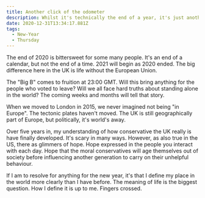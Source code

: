 ```yaml
---
title: Another click of the odometer
description: Whilst it's technically the end of a year, it's just another day in many ways.
date: 2020-12-31T13:34:17.881Z
tags:
  - New-Year
  - Thursday
---
```

The end of 2020 is bittersweet for some many people. It's an end of a calendar, but not the end of a time. 2021 will begin as 2020 ended. The big difference here in the UK is life without the European Union.

The "Big B" comes to fruition at 23:00 GMT. Will this bring anything for the people who voted to leave? Will we all face hard truths about standing alone in the world? The coming weeks and months will tell that story.

When we moved to London in 2015, we never imagined not being "in Europe". The tectonic plates haven't moved. The UK is still geographically part of Europe, but politically, it's world's away.

Over five years in, my understanding of how conservative the UK really is have finally developed. It's scary in many ways. However, as also true in the US, there as glimmers of hope. Hope expressed in the people you interact with each day. Hope that the moral conservatives will age themselves out of society before influencing another generation to carry on their unhelpful behaviour.

If I am to resolve for anything for the new year, it's that I define my place in the world more clearly than I have before. The meaning of life is the biggest question. How I define it is up to me. Fingers crossed.